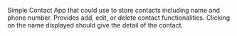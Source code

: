 Simple Contact App that could use to store contacts including name and phone number.
Provides add, edit, or delete contact functionalities.
Clicking on the name displayed should give the detail of the contact.
